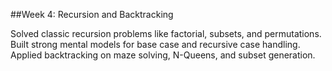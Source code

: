 ##Week 4: Recursion and Backtracking

Solved classic recursion problems like factorial, subsets, and permutations.  
Built strong mental models for base case and recursive case handling.  
Applied backtracking on maze solving, N-Queens, and subset generation.
